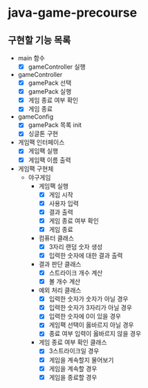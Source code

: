 # java-game-precourse

## 구현할 기능 목록

- main 함수
    - [x] gameController 실행
- gameController
    - [x] gamePack 선택
    - [x] gamePack 실행
    - [x] 게임 종료 여부 확인
    - [x] 게임 종료
- gameConfig
    - [x] gamePack 목록 init
    - [x] 싱글톤 구현
- 게임팩 인터페이스
    - [x] 게임팩 실행
    - [x] 게임팩 이름 출력
- 게임팩 구현체
    - 야구게임
        - 게임팩 실행
            - [x] 게임 시작
            - [x] 사용자 입력
            - [x] 결과 출력
            - [x] 게임 종료 여부 확인
            - [x] 게임 종료
        - 컴퓨터 클래스
            - [x] 3자리 랜덤 숫자 생성
            - [x] 입력한 숫자에 대한 결과 출력
        - 결과 판단 클래스
            - [x] 스트라이크 개수 계산
            - [x] 볼 개수 계산
        - 예외 처리 클래스
            - [x] 입력한 숫자가 숫자가 아닐 경우
            - [x] 입력한 숫자가 3자리가 아닐 경우
            - [x] 입력한 숫자에 0이 있을 경우
            - [x] 게임팩 선택이 옳바르지 아닐 경우
            - [x] 종료 여부 입력이 옳바르지 않을 경우
        - 게임 종료 여부 확인 클래스
            - [x] 3스트라이크일 경우
            - [x] 게임을 계속할지 물어보기
            - [x] 게임을 계속할 경우
            - [x] 게임을 종료할 경우

```
